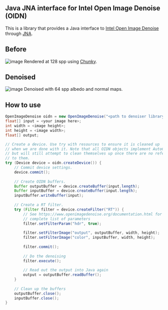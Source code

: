 ## Java JNA interface for Intel Open Image Denoise (OIDN)

This is a library that provides a Java interface to [Intel Open Image Denoise](https://www.openimagedenoise.org/)
through [JNA](https://github.com/java-native-access/jna).

## Before
![image](https://user-images.githubusercontent.com/42661490/148583713-b889ee39-1ad4-481c-b449-5e6168285ec5.png)
Rendered at 128 spp using [Chunky](https://chunky-dev.github.io/docs/).

## Denoised
![image](https://user-images.githubusercontent.com/42661490/148583755-1efa8d87-282f-400a-9e46-58e81cccb869.png)
Denoised with 64 spp albedo and normal maps.

## How to use
```java
OpenImageDenoise oidn = new OpenImageDenoise("<path to denoiser library>");
float[] input = <your image here>;
int width = <image height>;
int height = <image width>;
float[] output;

// Create a device. Use try with resources to ensure it is cleaned up
// when we are done with it. Note that all OIDN objects implement AutoCloseable
// but will still attempt to clean themselves up once there are no references
// to them.
try (Device device = oidn.createDevice()) {
    // Commit device settings.
    device.commit();
    
    // Create OIDN buffers.
    Buffer outputBuffer = device.createBuffer(input.length);
    Buffer inputBuffer = device.createBuffer(input.length);
    inputBuffer.writeBuffer(input);
    
    // Create a RT filter.
    try (Filter filter = device.createFilter("RT")) {
        // See https://www.openimagedenoise.org/documentation.html for a
        // complete list of parameters
        filter.setFilterParam("hdr", true);
        
        filter.setFilterImage("output", outputBuffer, width, height);
        filter.setFilterImage("color", inputBuffer, width, height);
        
        filter.commit();
        
        // Do the denoising
        filter.execute();
        
        // Read out the output into Java again
        output = outputBuffer.readBuffer();
    }
    
    // Clean up the buffers
    outputBuffer.close();
    inputBuffer.close();
}
```
